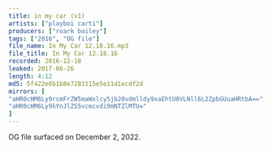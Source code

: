 ```yaml
---
title: in my car (v1)
artists: ["playboi carti"]
producers: ["roark bailey"]
tags: ["2016", "OG file"]
file_name: In My Car 12.18.16.mp3
file_title: In My Car 12.18.16
recorded: 2016-12-18
leaked: 2017-06-26
length: 4:12
md5: 5f422e6b1b8e7283115e5e11d1ecdf2d
mirrors: [
"aHR0cHM6Ly9rcmFrZW5maWxlcy5jb20vdmlldy9xaEhtU0VLNll6L2ZpbGUuaHRtbA==",
"aHR0cHM6Ly9kYnJlZS5vcmcvdi9mNTZlMTU="
]
---
```

OG file surfaced on December 2, 2022.
